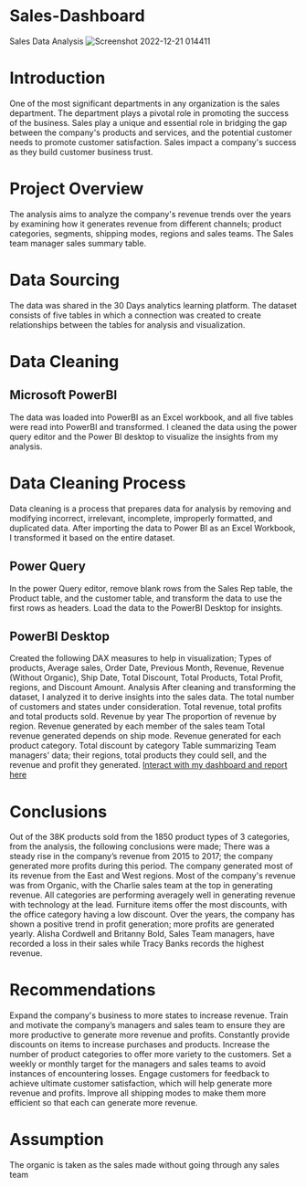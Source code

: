 # Sales-Dashboard
Sales Data Analysis
![Screenshot 2022-12-21 014411](https://user-images.githubusercontent.com/110452335/208781505-873cddcf-372c-40f8-9657-77b1d6eb8eba.png)
# Introduction
One of the most significant departments in any organization is the sales department. The department plays a pivotal role in promoting the success of the business. Sales play a unique and essential role in bridging the gap between the company's products and services, and the potential customer needs to promote customer satisfaction. Sales impact a company's success as they build customer business trust.

# Project Overview
The analysis aims to analyze the company's revenue trends over the years by examining how it generates revenue from different channels; product categories, segments, shipping modes, regions and sales teams.
The Sales team manager sales summary table.

# Data Sourcing
The data was shared in the 30 Days analytics learning platform. The dataset consists of five tables in which a connection was created to create relationships between the tables for analysis and visualization.

# Data Cleaning
## Microsoft PowerBI
The data was loaded into PowerBI as an Excel workbook, and all five tables were read into PowerBI and transformed.
I cleaned the data using the power query editor and the Power BI desktop to visualize the insights from my analysis.

# Data Cleaning Process
Data cleaning is a process that prepares data for analysis by removing and modifying incorrect, irrelevant, incomplete, improperly formatted, and duplicated data.
After importing the data to Power BI as an Excel Workbook, I transformed it based on the entire dataset.

## Power Query
In the power Query editor, remove blank rows from the Sales Rep table, the Product table, and the customer table, and transform the data to use the first rows as headers.
Load the data to the PowerBI Desktop for insights.

## PowerBI Desktop
Created the following DAX measures to help in visualization; Types of products, Average sales, Order Date, Previous Month, Revenue, Revenue (Without Organic), Ship Date, Total Discount, Total Products, Total Profit, regions, and Discount Amount.
Analysis
After cleaning and transforming the dataset, I analyzed it to derive insights into the sales data.
The total number of customers and states under consideration.
Total revenue, total profits and total products sold.
Revenue by year
The proportion of revenue by region.
Revenue generated by each member of the sales team
Total revenue generated depends on ship mode.
Revenue generated for each product category.
Total discount by category
Table summarizing Team managers' data; their regions, total products they could sell, and the revenue and profit they generated.
[Interact with my dashboard and report here](https://drive.google.com/file/d/1V_V2GH6g4tTjnjEXi5xOyrY61oKIhR8x/view?usp=share_link)

# Conclusions
Out of the 38K products sold from the 1850 product types of 3 categories, from the analysis, the following conclusions were made;
There was a steady rise in the company’s revenue from 2015 to 2017; the company generated more profits during this period.
The company generated most of its revenue from the East and West regions.
Most of the company's revenue was from Organic, with the Charlie sales team at the top in generating revenue.
All categories are performing averagely well in generating revenue with technology at the lead.
Furniture items offer the most discounts, with the office category having a low discount.
Over the years, the company has shown a positive trend in profit generation; more profits are generated yearly.
Alisha Cordwell and Britanny Bold, Sales Team managers, have recorded a loss in their sales while Tracy Banks records the highest revenue.

# Recommendations
Expand the company's business to more states to increase revenue.
Train and motivate the company’s managers and sales team to ensure they are more productive to generate more revenue and profits.
Constantly provide discounts on items to increase purchases and products.
Increase the number of product categories to offer more variety to the customers.
Set a weekly or monthly target for the managers and sales teams to avoid instances of encountering losses.
Engage customers for feedback to achieve ultimate customer satisfaction, which will help generate more revenue and profits.
Improve all shipping modes to make them more efficient so that each can generate more revenue.

# Assumption
The organic is taken as the sales made without going through any sales team

